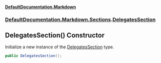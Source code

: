 #### [DefaultDocumentation.Markdown](index.md 'index')
### [DefaultDocumentation.Markdown.Sections](index.md#DefaultDocumentation.Markdown.Sections 'DefaultDocumentation.Markdown.Sections').[DelegatesSection](DelegatesSection.md 'DefaultDocumentation.Markdown.Sections.DelegatesSection')

## DelegatesSection() Constructor

Initialize a new instance of the [DelegatesSection](DelegatesSection.md 'DefaultDocumentation.Markdown.Sections.DelegatesSection') type.

```csharp
public DelegatesSection();
```